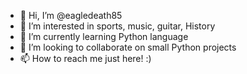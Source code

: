 - 👋 Hi, I’m @eagledeath85
- 👀 I’m interested in sports, music, guitar, History
- 🌱 I’m currently learning Python language
- 💞️ I’m looking to collaborate on small Python projects
- 📫 How to reach me just here! :)

<!---
eagledeath85/eagledeath85 is a ✨ special ✨ repository because its `README.md` (this file) appears on your GitHub profile.
You can click the Preview link to take a look at your changes.
--->
